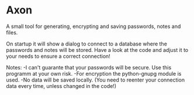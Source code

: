 # Axon
A small tool for generating, encrypting and saving passwords, notes and files.

On startup it will show a dialog to connect to a database where the passwords and notes will be stored.
Have a look at the code and adjust it to your needs to ensure a correct connection!

Notes:
-I can't guarante that your passwords will be secure. Use this programm at your own risk.
-For encryption the python-gnupg module is used.
-No data will be saved locally. (You need to reenter your connection data every time, unless changed in the code!)